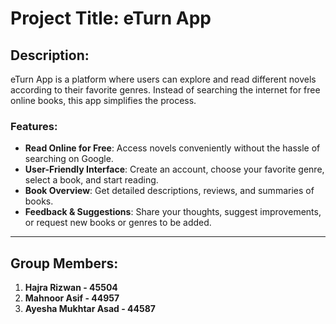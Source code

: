 # Project Title: eTurn App
## Description:
eTurn App is a platform where users can explore and read different novels according to their favorite genres. Instead of searching the internet for free online books, this app simplifies the process. 

### Features:
- **Read Online for Free**: Access novels conveniently without the hassle of searching on Google.
- **User-Friendly Interface**: Create an account, choose your favorite genre, select a book, and start reading.
- **Book Overview**: Get detailed descriptions, reviews, and summaries of books.
- **Feedback & Suggestions**: Share your thoughts, suggest improvements, or request new books or genres to be added.

---
## Group Members:
1. **Hajra Rizwan - 45504**  
2. **Mahnoor Asif - 44957**  
3. **Ayesha Mukhtar Asad - 44587**
